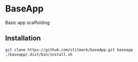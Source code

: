 # BaseApp
Basic app scaffolding

## Installation

```bash
git clone https://github.com/stilmark/baseApp.git baseapp
./baseapp/.dist/bin/install.sh
```

